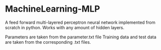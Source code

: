 # MachineLearning-MLP
A feed forward multi-layered perceptron neural network implemented from scratch in python. Works with any amount of hidden layers.

Parameters are taken from the parameter.txt file
Training data and test data are taken from the corresponding .txt files.

